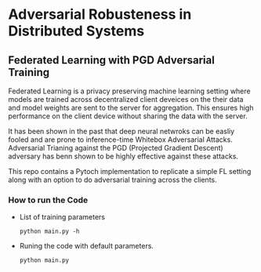 # Adversarial Robusteness in Distributed Systems
## Federated Learning with PGD Adversarial Training


Federated Learning is a privacy preserving machine learning setting where models are trained across decentralized client deveices on the their data and model weights are sent to the server for aggregation. This ensures high performance on the client device without sharing the data with the server. 

It has been shown in the past that deep neural netwroks can be easliy fooled and are prone to inference-time Whitebox Adversarial Attacks. Adversarial Trianing against the PGD (Projected Gradient Descent) adversary has benn shown to be highly effective against these attacks.   

This repo contains a Pytoch implementation to replicate a simple FL setting along with an option to do adversarial training across the clients.


### How to run the Code 

- List of training parameters
    ```
    python main.py -h
    ```

- Runing the code with default parameters.

    ``` 
    python main.py
    ```
